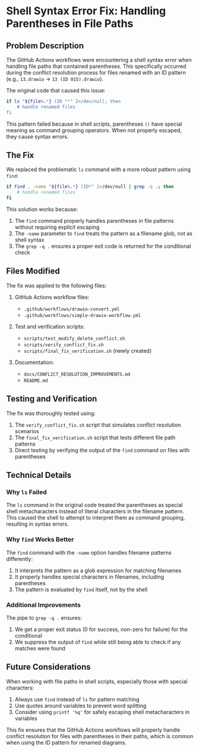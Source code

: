 # Shell Syntax Error Fix: Handling Parentheses in File Paths

## Problem Description

The GitHub Actions workflows were encountering a shell syntax error when handling file paths that contained parentheses. This specifically occurred during the conflict resolution process for files renamed with an ID pattern (e.g., `13.drawio` → `13 (ID 015).drawio`).

The original code that caused this issue:

```bash
if ls "${file%.*} (ID "*" 2>/dev/null; then
    # handle renamed files
fi
```

This pattern failed because in shell scripts, parentheses `()` have special meaning as command grouping operators. When not properly escaped, they cause syntax errors.

## The Fix

We replaced the problematic `ls` command with a more robust pattern using `find`:

```bash
if find . -name "${file%.*} (ID*" 2>/dev/null | grep -q .; then
    # handle renamed files
fi
```

This solution works because:

1. The `find` command properly handles parentheses in file patterns without requiring explicit escaping
2. The `-name` parameter to `find` treats the pattern as a filename glob, not as shell syntax
3. The `grep -q .` ensures a proper exit code is returned for the conditional check

## Files Modified

The fix was applied to the following files:

1. GitHub Actions workflow files:
   - `.github/workflows/drawio-convert.yml`
   - `.github/workflows/simple-drawio-workflow.yml`

2. Test and verification scripts:
   - `scripts/test_modify_delete_conflict.sh`
   - `scripts/verify_conflict_fix.sh`
   - `scripts/final_fix_verification.sh` (newly created)

3. Documentation:
   - `docs/CONFLICT_RESOLUTION_IMPROVEMENTS.md`
   - `README.md`

## Testing and Verification

The fix was thoroughly tested using:

1. The `verify_conflict_fix.sh` script that simulates conflict resolution scenarios
2. The `final_fix_verification.sh` script that tests different file path patterns
3. Direct testing by verifying the output of the `find` command on files with parentheses

## Technical Details

### Why `ls` Failed

The `ls` command in the original code treated the parentheses as special shell metacharacters instead of literal characters in the filename pattern. This caused the shell to attempt to interpret them as command grouping, resulting in syntax errors.

### Why `find` Works Better

The `find` command with the `-name` option handles filename patterns differently:

1. It interprets the pattern as a glob expression for matching filenames
2. It properly handles special characters in filenames, including parentheses
3. The pattern is evaluated by `find` itself, not by the shell

### Additional Improvements

The pipe to `grep -q .` ensures:

1. We get a proper exit status (0 for success, non-zero for failure) for the conditional
2. We suppress the output of `find` while still being able to check if any matches were found

## Future Considerations

When working with file paths in shell scripts, especially those with special characters:

1. Always use `find` instead of `ls` for pattern matching
2. Use quotes around variables to prevent word splitting
3. Consider using `printf '%q'` for safely escaping shell metacharacters in variables

This fix ensures that the GitHub Actions workflows will properly handle conflict resolution for files with parentheses in their paths, which is common when using the ID pattern for renamed diagrams.
